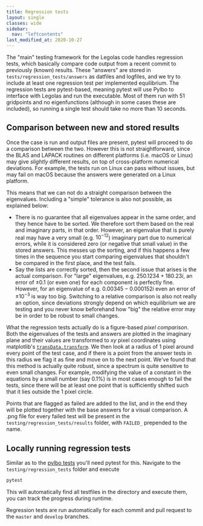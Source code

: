 ```yaml
---
title: Regression tests
layout: single
classes: wide
sidebar:
  nav: "leftcontents"
last_modified_at: 2020-10-27
---
```


The "main" testing framework for the Legolas code handles regression tests, which basically compare code
output from a recent commit to previously (known) results.
These "answers" are stored in `tests/regression_tests/answers` as datfiles and logfiles, and we try to include at least
one regression test per implemented equilibrium.
The regression tests are pytest-based, meaning pytest will use Pylbo to interface with Legolas and run the
executable. Most of them run with 51 gridpoints and no eigenfunctions (although in some cases these are included), so
running a single test should take no more than 10 seconds.

## Comparison between new and stored results
Once the case is run and output files are present, pytest will proceed to do a comparison between the two.
However this is not straightforward, since the BLAS and LAPACK routines on different platforms (i.e. macOS or Linux)
may give _slightly_ different results, on top of cross-platform numerical deviations. For example, the tests run
on Linux can pass without issues, but may fail on macOS because the answers were generated on a Linux platform.

This means that we can not do a straight comparison between the eigenvalues. Including a "simple" tolerance is also
not possible, as explained below:
- There is no guarantee that all eigenvalues appear in the same order, and they hence have to be sorted. We therefore
  sort them based on the real and imaginary parts, in that order. However, an eigenvalue that is purely real may have
  a very small (e.g. $10^{-12}$) imaginary part due to numerical errors, while it is considered zero
  (or negative that small value) in the stored answers. This messes up the sorting, and if this happens a few times
  in the sequence you start comparing eigenvalues that shouldn't be compared in the first place, and the test fails.
- Say the lists are correctly sorted, then the second issue that arises is the actual comparison. For "large" eigenvalues,
  e.g. $250.1234 + 180.23i$, an error of $\pm 0.1$ (or even one) for each component is perfectly fine. However, for
  an eigenvalue of e.g. $0.00345 - 0.000152i$ even an error of $\pm 10^{-3}$ is way too big. Switching to a relative
  comparison is also not really an option, since deviations strongly depend on which equilibrium we are testing and
  you never know beforehand how "big" the relative error may be in order to be robust to small changes.

What the regression tests actually do is a figure-based _pixel comparison_. Both the eigenvalues of the tests and answers
are plotted in the imaginary plane and their values are transformed to $xy$ pixel coordinates using matplotlib's
[`transData.transform`](https://matplotlib.org/3.1.1/api/transformations.html#module-matplotlib.transforms).
We then look at a radius of 1 pixel around every point of the test case, and if there is a point from the answer
tests in this radius we flag it as fine and move on to the next point.
We've found that this method is actually quite robust, since a spectrum is quite sensitive to
even small changes. For example, modifying the value of a constant in the equations by a small number (say 0.1%)
is in most cases enough to fail the tests, since there will be at least one point that is sufficiently shifted
such that it lies outside the 1 pixel circle.

Points that are flagged as failed are added to the list, and in the end they will be plotted together with the base answers
for a visual comparison. A .png file for every failed test will be present in the `testing/regression_tests/results` folder,
with `FAILED_` prepended to the name.

## Locally running regression tests
Similar as to the [pylbo tests](../test_pylbo) you'll need pytest for this. Navigate to the `testing/regression_tests`
folder and execute
```bash
pytest
```
This will automatically find all testfiles in the directory and execute them, you can track the progress during
runtime.

Regression tests are run automatically for each commit and pull request to the `master` and `develop` branches.
